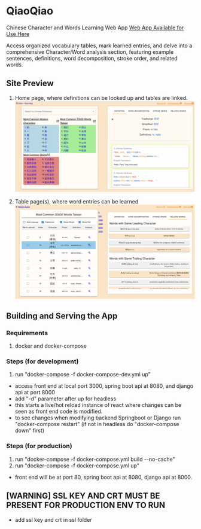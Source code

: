 # QiaoQiao
Chinese Character and Words Learning Web App [Web App Available for Use Here](https://www.qiaoqiao.online)<br> 

Access organized vocabulary tables, mark learned entries, and delve into a comprehensive Character/Word analysis section, featuring example sentences, definitions, word decomposition, stroke order, and related words.

## Site Preview
1. Home page, where definitions can be looked up and tables are linked.
![welcome-page.png](assets%2Fwelcome-page.png)

2. Table page(s), where word entries can be learned 
![table-view-page.png](assets%2Ftable-view-page.png)

## Building and Serving the App
### Requirements
1. docker and docker-compose 

### Steps (for development)
1. run "docker-compose -f docker-compose-dev.yml up" 
- access front end at local port 3000, spring boot api at 8080, and django api at port 8000
- add "-d" parameter after up for headless
- this starts a live/hot reload instance of react where
changes can be seen as front end code is modified. 
- to see changes when modifying backend Springboot or Django
run "docker-compose restart" (if not in headless do "docker-compose down" first)

### Steps (for production) 
1. run "docker-compose -f docker-compose.yml build --no-cache"
2. run "docker-compose -f docker-compose.yml up"
- front end will be at port 80, spring boot api at 8080, django api at 8000.

## [WARNING] SSL KEY AND CRT MUST BE PRESENT FOR PRODUCTION ENV TO RUN
* add ssl key and crt in ssl folder 


